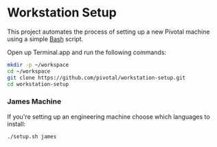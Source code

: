 # Workstation Setup

This project automates the process of setting up a new Pivotal machine using a simple [Bash](https://www.gnu.org/software/bash/) script.

Open up Terminal.app and run the following commands:

```sh
mkdir -p ~/workspace
cd ~/workspace
git clone https://github.com/pivotal/workstation-setup.git
cd workstation-setup
```

### James Machine

If you're setting up an engineering machine choose which languages to install:

```sh
./setup.sh james
```
